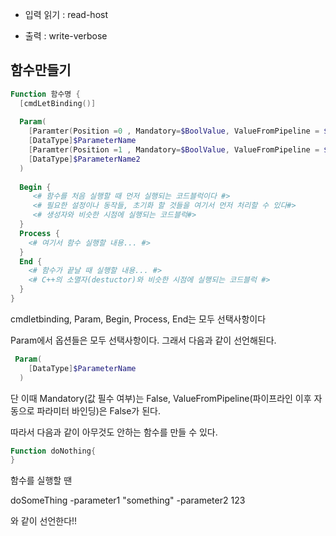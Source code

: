 * 입력 읽기 : read-host

* 출력 : write-verbose

## 함수만들기

```ps1
Function 함수명 {
  [cmdLetBinding()]
  
  Param(
    [Paramter(Position =0 , Mandatory=$BoolValue, ValueFromPipeline = $BoolValue]
    [DataType]$ParameterName
    [Paramter(Position =1 , Mandatory=$BoolValue, ValueFromPipeline = $BoolValue]
    [DataType]$ParameterName2
  )
  
  Begin {
     <# 함수를 처음 실행할 때 먼저 실행되는 코드블럭이다 #>
     <# 필요한 설정이나 동작들, 초기화 할 것들을 여기서 먼저 처리할 수 있다#>
     <# 생성자와 비슷한 시점에 실행되는 코드블럭#>
  }
  Process {
    <# 여기서 함수 실행할 내용... #>
  }
  End {
    <# 함수가 끝날 때 실행할 내용... #>
    <# C++의 소멸자(destuctor)와 비슷한 시점에 실행되는 코드블럭 #>
  }
}
```

cmdletbinding, Param, Begin, Process, End는 모두 선택사항이다

Param에서 옵션들은 모두 선택사항이다. 그래서 다음과 같이 선언해된다.

```ps1
 Param(
    [DataType]$ParameterName
  )
```
단 이때 Mandatory(값 필수 여부)는 False, ValueFromPipeline(파이프라인 이후 자동으로 파라미터 바인딩)은 False가 된다.

따라서 다음과 같이 아무것도 안하는 함수를 만들 수 있다.
```ps1
Function doNothing{
}
```

함수를 실행할 땐 

doSomeThing -parameter1 "something" -parameter2 123

와 같이 선언한다!!
